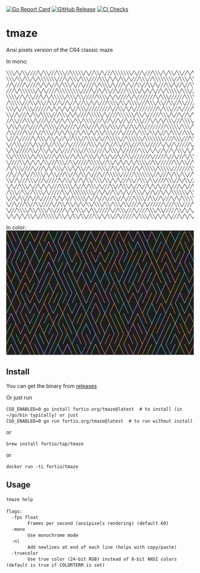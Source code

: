 [![Go Report Card](https://goreportcard.com/badge/fortio.org/tmaze)](https://goreportcard.com/report/fortio.org/tmaze)
[![GitHub Release](https://img.shields.io/github/release/fortio/tmaze.svg?style=flat)](https://github.com/fortio/tmaze/releases/)
[![CI Checks](https://github.com/fortio/tmaze/actions/workflows/include.yml/badge.svg)](https://github.com/fortio/tmaze/actions/workflows/include.yml)

# tmaze

Ansi pixels version of the C64 classic maze

In mono:
```
╲╲╲╱╲╱╲╲╱╱╱╱╲╱╲╲╱╱╱╲╲╲╱╱╲╲╲╲╲╱╲╱╱╲╲╱╲╱╱╱╲╲╲╲╲╲╲╱╲╱╱╲╱╱╱╲╲╲╱╲╱╲╲╱╲╲╱╱╲╱╲╱╱╲╱╱╱╱╲╲
╲╲╲╱╲╲╱╲╲╱╲╱╲╲╲╲╲╲╲╱╱╱╲╱╲╲╲╱╲╲╲╱╱╱╱╲╲╲╱╲╱╲╱╲╲╱╲╱╱╱╲╲╲╱╱╲╲╲╲╲╲╲╲╱╱╲╲╲╱╲╲╱╱╲╱╱╱╲╱╱
╱╱╲╱╱╱╱╲╱╱╱╱╲╱╲╱╲╱╱╲╱╲╲╲╱╲╱╱╲╱╱╱╱╲╱╲╲╲╲╱╲╱╱╱╲╱╲╱╱╲╲╱╱╲╲╱╲╱╱╱╲╲╱╲╱╱╲╱╱╲╲╲╱╱╲╲╲╱╱╲
╱╱╱╲╱╲╲╲╲╲╲╱╲╱╲╱╱╱╱╲╲╲╲╲╲╲╲╲╱╱╱╱╲╱╱╲╱╲╲╱╱╲╱╱╱╲╲╲╲╲╱╲╱╲╱╲╱╱╲╱╲╲╲╲╲╱╲╲╲╱╱╲╲╱╲╲╱╱╱╱
╲╲╲╲╱╱╲╱╲╲╱╱╱╲╱╲╱╲╲╲╲╲╱╲╲╲╱╲╲╱╱╱╱╱╲╲╲╲╱╲╱╲╱╱╱╱╲╱╲╱╱╱╱╱╱╱╲╱╲╲╲╱╱╱╱╱╱╲╲╲╲╱╱╱╱╲╱╱╱╲
╱╲╲╲╲╲╱╱╱╲╲╱╲╲╱╱╲╲╱╱╲╱╱╲╱╱╲╱╱╲╲╱╲╱╲╱╱╱╲╲╲╲╱╲╲╱╲╲╲╲╱╱╱╲╲╲╱╲╲╱╱╲╲╱╱╲╲╱╱╱╱╱╲╱╲╱╱╱╱╱
╲╲╲╱╲╱╱╲╲╲╱╱╱╱╱╱╲╱╲╱╲╱╲╱╲╱╱╲╲╲╱╱╱╱╱╱╱╱╱╲╱╱╲╲╱╲╱╲╱╱╱╱╱╱╱╱╱╲╱╲╲╲╱╱╱╲╱╱╱╱╲╱╲╲╲╲╲╲╲╲
╲╲╱╱╲╱╱╱╲╱╲╲╱╲╲╲╲╱╱╱╲╲╲╱╲╱╲╱╱╱╱╲╲╲╲╲╱╲╱╱╱╱╲╲╲╲╲╲╱╲╲╱╲╱╱╱╱╱╲╲╲╱╲╱╱╲╱╱╲╱╲╱╱╲╲╲╱╲╲╱
╱╱╲╲╱╱╱╲╲╲╱╲╱╱╱╲╱╱╲╱╱╲╱╲╲╱╲╲╱╲╲╲╲╱╱╱╲╱╱╲╱╱╲╱╱╲╱╱╲╲╲╱╱╱╲╱╲╱╲╱╲╲╲╱╱╱╲╲╲╲╱╲╲╲╱╱╲╲╲╲
╲╱╲╲╱╲╱╱╲╱╱╱╱╲╱╲╲╲╲╱╱╲╱╱╱╱╲╱╱╲╲╱╱╱╲╱╲╲╱╲╲╲╱╱╲╱╱╲╲╱╲╲╱╱╱╱╱╱╱╱╲╲╲╲╲╱╲╲╲╱╲╲╱╲╲╱╱╲╲╱
╱╲╲╱╱╱╱╲╲╱╱╲╱╱╲╲╲╱╱╲╱╲╱╲╲╱╱╲╱╲╲╱╲╱╲╲╱╲╲╲╱╱╱╲╱╱╱╱╲╱╲╲╲╱╲╲╱╲╱╱╲╱╲╲╲╱╱╲╲╲╱╲╱╲╱╲╲╲╲╱
╲╱╱╱╲╱╱╱╱╱╲╱╲╲╲╱╲╲╱╲╱╱╲╱╱╲╲╲╱╱╲╲╲╲╱╲╱╱╲╲╲╲╲╱╱╲╲╲╲╲╲╱╲╲╲╲╲╲╲╱╱╱╱╲╲╲╱╱╱╲╲╱╲╲╱╱╲╲╱╲
╲╱╱╲╲╲╱╱╱╲╱╲╲╱╱╲╱╱╲╲╲╱╱╲╱╱╱╱╱╱╱╲╲╲╱╲╱╱╲╱╱╲╲╱╱╲╲╱╱╱╲╲╲╱╱╱╱╱╲╱╲╱╱╲╱╱╱╱╱╲╱╲╲╱╱╲╱╱╲╲
╲╱╲╲╱╱╱╱╱╲╲╱╱╲╲╱╲╱╲╱╲╱╱╱╱╲╲╲╱╱╲╲╲╱╱╱╱╲╱╲╲╲╱╲╱╱╱╱╱╱╲╲╲╱╲╱╲╱╱╲╱╱╲╱╲╲╲╱╲╱╲╱╲╱╲╱╲╲╱╱
╲╲╱╲╲╲╲╲╲╱╲╱╲╲╲╱╱╱╲╱╲╲╲╱╱╲╱╲╲╱╲╲╲╱╲╱╲╲╱╲╱╱╲╱╱╲╲╱╱╱╱╱╱╱╲╱╱╱╱╱╲╱╱╲╱╱╱╲╱╲╲╲╱╱╲╲╲╲╱╲
╲╱╱╱╱╲╲╱╲╱╲╱╲╱╲╲╱╱╱╲╲╲╱╱╲╲╱╱╱╱╱╲╲╲╲╲╱╱╲╲╱╲╱╲╱╲╱╲╱╲╲╲╲╱╱╲╲╱╱╱╱╱╱╲╲╱╲╲╱╱╲╱╲╲╱╲╱╲╲╱
╱╲╱╲╲╲╱╱╱╱╲╱╱╱╲╱╲╱╲╲╲╱╲╲╱╲╱╲╲╱╱╲╱╱╱╲╲╲╱╱╲╲╱╲╲╲╱╱╱╲╱╲╲╲╲╲╱╲╲╲╲╲╱╱╱╱╱╱╱╲╲╲╱╲╱╲╱╱╱╲
╱╱╲╱╱╲╱╲╱╱╲╲╲╲╱╲╱╲╲╱╱╱╲╲╱╱╲╱╲╲╱╲╱╱╱╲╱╱╲╲╲╲╲╱╱╱╱╱╲╲╲╲╲╲╲╱╱╲╱╱╱╲╱╲╲╱╲╲╱╱╲╲╲╲╲╱╱╲╲╲
╲╲╱╱╲╱╱╱╲╲╲╱╱╱╲╱╱╱╱╱╲╱╲╲╱╲╱╱╲╱╲╲╱╲╲╲╱╲╲╱╲╱╲╱╱╱╲╲╱╱╲╲╲╱╲╲╱╱╱╱╲╲╲╱╱╲╱╲╲╱╱╲╲╱╱╲╲╱╱╲
╲╱╲╱╱╲╲╲╱╲╱╱╲╱╲╱╲╱╱╱╲╲╲╲╲╱╲╱╱╲╱╲╲╲╱╲╱╱╱╲╲╱╱╲╲╲╱╲╱╱╲╱╱╲╱╲╱╲╱╱╱╲╱╱╱╲╱╲╱╱╲╱╲╲╱╲╲╲╲╱
╱╲╲╲╱╱╲╲╱╱╲╲╲╲╱╲╱╱╱╱╱╲╲╱╲╲╲╲╲╲╲╲╲╱╱╲╱╲╱╱╲╲╱╲╱╲╱╱╲╲╲╱╲╱╱╲╱╱╲╱╲╱╲╲╲╲╲╲╱╲╲╱╱╱╲╲╲╲╲╲
╲╱╱╲╱╲╲╱╱╲╱╱╲╱╱╱╱╱╲╱╲╱╲╱╱╲╲╲╲╲╱╲╱╱╲╱╱╲╱╱╲╲╱╱╲╱╱╱╲╲╲╲╱╱╲╲╱╱╲╱╱╱╲╱╲╱╲╲╲╲╲╱╲╱╲╱╱╱╲╲
╲╱╱╲╱╱╱╲╲╱╱╲╲╱╱╱╱╲╱╱╲╲╱╲╲╱╲╱╲╱╲╲╱╲╲╲╱╲╲╱╲╲╲╱╲╲╱╱╱╱╲╱╲╱╱╱╱╱╱╲╱╱╱╲╲╲╱╱╱╱╲╱╱╲╱╱╱╲╱╲
╲╱╱╱╲╲╲╲╱╲╲╱╲╲╲╱╲╲╱╱╱╱╲╱╲╱╲╲╲╱╲╱╲╲╱╱╱╱╱╲╱╱╲╲╲╱╱╱╲╱╱╱╱╲╲╲╱╲╲╱╱╱╱╱╲╲╱╲╱╲╱╱╲╱╲╱╱╱╲╱
╲╱╲╱╲╱╲╱╲╲╱╲╱╱╲╲╲╲╲╱╲╲╱╲╱╲╲╱╲╲╱╱╱╲╲╱╲╱╲╲╱╱╲╱╱╱╱╱╲╱╲╲╲╱╲╲╱╲╱╲╱╲╱╱╱╲╱╲╱╲╱╱╲╲╱╲╱╱╱╲
```

In color:
![Screenshot](screenshot.png)

## Install
You can get the binary from [releases](https://github.com/fortio/tmaze/releases)

Or just run
```
CGO_ENABLED=0 go install fortio.org/tmaze@latest  # to install (in ~/go/bin typically) or just
CGO_ENABLED=0 go run fortio.org/tmaze@latest  # to run without install
```

or
```
brew install fortio/tap/tmaze
```

or
```
docker run -ti fortio/tmaze
```


## Usage

```
tmaze help

flags:
  -fps float
        Frames per second (ansipixels rendering) (default 60)
  -mono
        Use monochrome mode
  -nl
        Add newlines at end of each line (helps with copy/paste)
  -truecolor
        Use true color (24-bit RGB) instead of 8-bit ANSI colors (default is true if COLORTERM is set)
```
